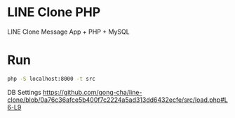 # LINE Clone PHP
LINE Clone Message  App + PHP + MySQL

# Run

```bash
php -S localhost:8000 -t src
```

DB Settings
https://github.com/gong-cha/line-clone/blob/0a76c36afce5b400f7c2224a5ad313dd6432ecfe/src/load.php#L6-L9
